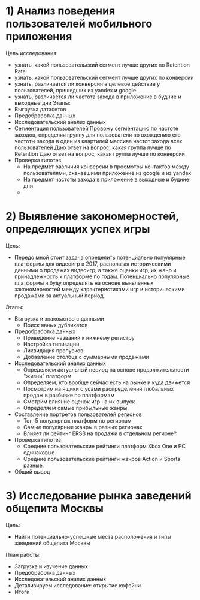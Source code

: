 
# 1) Анализ поведения пользователей мобильного приложения
Цель исследования:
- узнать, какой пользовательский сегмент лучше других по Retention Rate
- узнать, какой пользовательский сегмент лучше других по конверсии
- узнать, различается ли конверсия в целевое действие у пользователей, пришедших из yandex и google
- узнать, различается ли частота захода в приложение в будние и выходные дни
Этапы:
- Выгрузка датасетов
- Предобработка данных
- Исследовательский анализ данных
- Сегментация пользователей
Провожу сегментацию по частоте заходов, определяя группу для пользователя по вхождению его частоты захода в один из квартилей массива частот захода всех пользователей
Даю ответ на вопрос, какая группа лучше по Retention
Даю ответ на вопрос, какая группа лучше по конверсии
- Проверка гипотез
   - На предмет различия конверсии в просмотры контактов между пользователями, скачавшими приложение из google и из yandex
   - На предмет частоты захода в приложение в выходные и будние дни
   - 
# 2) Выявление закономерностей, определяющих успех игры
Цель: 
- Передо мной стоит задача определить потенциально популярные платформы для видеоигр в 2017, располагая историческими данными о продажах видеоигр, а также оценки игр, их жанр и принадлежность к платформе по годам. Потенциально популярные платформы я буду определять на основе выявленных закономерностей между характеристиками игр и историческими продажами за актуальный период.

Этапы: 
-  Выгрузка и знакомство с данными
   -  Поиск явных дубликатов
- Предобработка данных
   - Приведение названий к нижнему регистру
   - Настройка типизации
   - Ликвидация пропусков
   - Добавление столбца с суммарными продажами
- Исследовательский анализ данных
   - Определяем актуальный период на основе продолжительности "жизни" платформ
   - Определяем, кто вообще сейчас есть на рынке и куда движется
   - Посмотрим на ящики с усами распределения глобальных продаж в разбивке по платформам
   - Смотрим влияние оценок игр на их выпуск
   - Определяем самые прибыльные жанры
- Составление портретов пользователей регионов
   - Топ-5 популярных платформ по регионам
   - Cамые популярные жанры в разных регионах
   - Влияет ли рейтинг ERSB на продажи в отдельном регионе?
- Проверка гипотез
   - Средние пользовательские рейтинги платформ Xbox One и PC одинаковые
   - Средние пользовательские рейтинги жанров Action и Sports разные.
- Общий вывод


# 3) Исследование рынка заведений общепита Москвы
Цель: 
- Найти потенциально-успешные места расположения и типы заведений общепита Москвы

План работы:
- Загрузка и изучение данных
- Предобработка данных
- Исследовательский аналих данных
- Детализируем исследование: открытие кофейни
- Итоги

  
